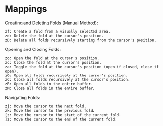 # Mappings

Creating and Deleting Folds (Manual Method):

```
zf: Create a fold from a visually selected area.
zd: Delete the fold at the cursor's position.
zD: Delete all folds recursively starting from the cursor's position.
```

Opening and Closing Folds:

```
zo: Open the fold at the cursor's position.
zc: Close the fold at the cursor's position.
za: Toggle the fold at the cursor's position (open if closed, close if open).
zO: Open all folds recursively at the cursor's position.
zC: Close all folds recursively at the cursor's position.
zR: Open all folds in the entire buffer.
zM: Close all folds in the entire buffer.
```

Navigating Folds:

```
zj: Move the cursor to the next fold.
zk: Move the cursor to the previous fold.
[z: Move the cursor to the start of the current fold.
]z: Move the cursor to the end of the current fold.
```
